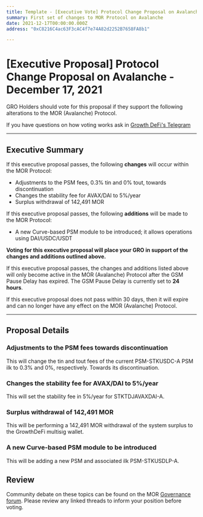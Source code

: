 ```yaml
---
title: Template - [Executive Vote] Protocol Change Proposal on Avalanche - December 17, 2021
summary: First set of changes to MOR Protocol on Avalanche
date: 2021-12-17T00:00:00.000Z
address: "0xC8216C4ac63F3cAC4f7e74A82d2252B7658FA8b1"

---
```

# [Executive Proposal] Protocol Change Proposal on Avalanche - December 17, 2021

GRO Holders should vote for this proposal if they support the following alterations to the MOR (Avalanche) Protocol.

If you have questions on how voting works ask in [Growth DeFi's Telegram](https://t.me/growthdefi)

---

## Executive Summary

If this executive proposal passes, the following **changes** will occur within the MOR Protocol:
- Adjustments to the PSM fees, 0.3% tin and 0% tout, towards discontinuation
- Changes the stability fee for AVAX/DAI to 5%/year
- Surplus withdrawal of 142,491 MOR

If this executive proposal passes, the following **additions** will be made to the MOR Protocol:
- A new Curve-based PSM module to be introduced; it allows operations using DAI/USDC/USDT

**Voting for this executive proposal will place your GRO in support of the changes and additions outlined above.**

If this executive proposal passes, the changes and additions listed above will only become active in the MOR (Avalanche) Protocol after the GSM Pause Delay has expired. The GSM Pause Delay is currently set to **24 hours**.

If this executive proposal does not pass within 30 days, then it will expire and can no longer have any effect on the MOR (Avalanche) Protocol.

---

## Proposal Details

### Adjustments to the PSM fees towards discontinuation

This will change the tin and tout fees of the current PSM-STKUSDC-A PSM ilk to 0.3% and 0%, respectively. Towards its discontinuation.

### Changes the stability fee for AVAX/DAI to 5%/year

This will set the stability fee in 5%/year for STKTDJAVAXDAI-A.

### Surplus withdrawal of 142,491 MOR

This will be performing a 142,491 MOR withdrawal of the system surplus to the GrowthDeFi multisig wallet.

### A new Curve-based PSM module to be introduced

This will be adding a new PSM and associated ilk PSM-STKUSDLP-A.

## Review

Community debate on these topics can be found on the MOR [Governance forum](https://forum.growthdefi.com/). Please review any linked threads to inform your position before voting.
